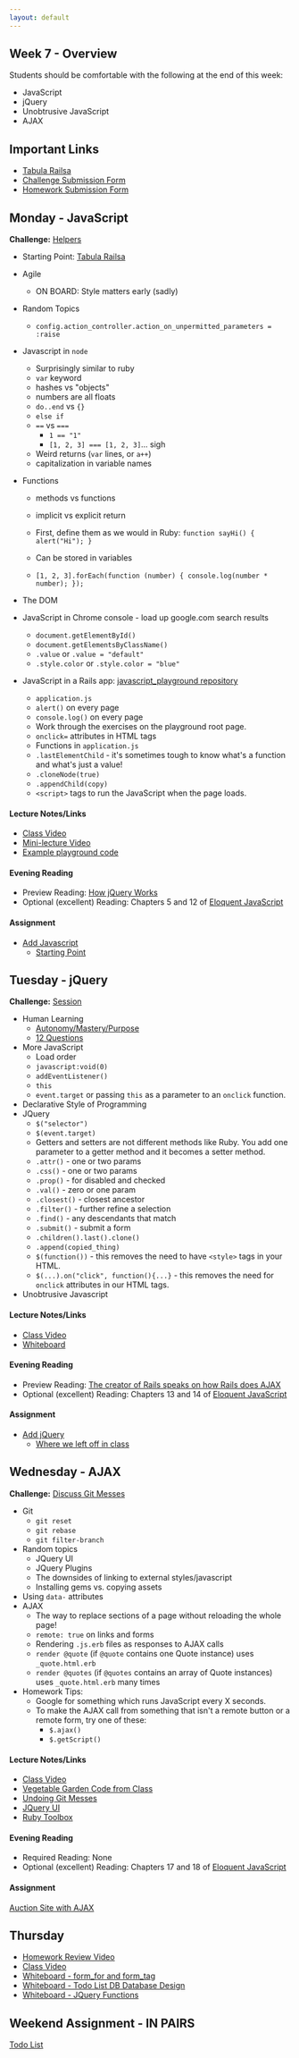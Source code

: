 ```yaml
---
layout: default
---
```


## Week 7 - Overview

Students should be comfortable with the following at the end of this week:

* JavaScript
* jQuery
* Unobtrusive JavaScript
* AJAX


## Important Links

* [Tabula Railsa](https://github.com/tiyd-rails-2015-08/tabula_railsa)
* [Challenge Submission Form](http://goo.gl/forms/JhvP6hX7VN)
* [Homework Submission Form](http://goo.gl/forms/2Gki2xhdO6)


## Monday - JavaScript

**Challenge:** [Helpers](https://github.com/masonfmatthews/rails_assignments/blob/master/challenges/rails_helpers.md)

* Starting Point: [Tabula Railsa](https://github.com/tiyd-rails-2015-08/tabula_railsa)

* Agile
  * ON BOARD: Style matters early (sadly)
* Random Topics
  * `config.action_controller.action_on_unpermitted_parameters = :raise`
* Javascript in `node`
  * Surprisingly similar to ruby
  * `var` keyword
  * hashes vs "objects"
  * numbers are all floats
  * `do..end` vs `{}`
  * `else if`
  * `==` vs `===`
    * `1 == "1"`
    * `[1, 2, 3] === [1, 2, 3]`... sigh
  * Weird returns (`var` lines, or `a++`)
  * capitalization in variable names
* Functions
  * methods vs functions
  * implicit vs explicit return
  * First, define them as we would in Ruby: `function sayHi() { alert("Hi"); }`
  * Can be stored in variables
  * `[1, 2, 3].forEach(function (number) { console.log(number * number); });`

    <!-- function greet(greeting) {
      return function() {
        return greeting + " world!";
      };
    }
    var hello = greet("Hello");
    var goodbye = greet("Goodbye");
    hello(); // Hello world!
    goodbye(); // Goodbye world! -->

* The DOM
* JavaScript in Chrome console - load up google.com search results
  * `document.getElementById()`
  * `document.getElementsByClassName()`
  * `.value` or `.value = "default"`
  * `.style.color` or `.style.color = "blue"`
* JavaScript in a Rails app: [javascript_playground repository](https://github.com/tiyd-rails-2015-08/javascript_playground_starting_point)
  * `application.js`
  * `alert()` on every page
  * `console.log()` on every page
  * Work through the exercises on the playground root page.
  * `onclick=` attributes in HTML tags
  * Functions in `application.js`
  * `.lastElementChild` - it's sometimes tough to know what's a function and what's just a value!
  * `.cloneNode(true)`
  * `.appendChild(copy)`
  * `<script>` tags to run the JavaScript when the page loads.

#### Lecture Notes/Links

* [Class Video](https://youtu.be/ByI5Wtl0YNw)
* [Mini-lecture Video](https://youtu.be/XdBCf74xzxQ)
* [Example playground code](https://github.com/tiyd-rails-2015-08/javascript_playground)

#### Evening Reading

* Preview Reading: [How jQuery Works](http://learn.jquery.com/about-jquery/how-jquery-works/)
* Optional (excellent) Reading: Chapters 5 and 12 of [Eloquent JavaScript](http://eloquentjavascript.net/)

#### Assignment

* [Add Javascript](https://github.com/tiyd-rails-2015-08/add_javascript)
  * [Starting Point](https://github.com/tiyd-rails-2015-08/coursyl)


## Tuesday - jQuery

**Challenge:** [Session](https://github.com/masonfmatthews/rails_assignments/blob/master/challenges/rails_session.md)

* Human Learning
  * [Autonomy/Mastery/Purpose](https://www.youtube.com/watch?v=u6XAPnuFjJc)
  * [12 Questions](w7-3/12questions.pdf)
* More JavaScript
  * Load order
  * `javascript:void(0)`
  * `addEventListener()`
  * `this`
  * `event.target` or passing `this` as a parameter to an `onclick` function.
* Declarative Style of Programming
* JQuery
  * `$("selector")`
  * `$(event.target)`
  * Getters and setters are not different methods like Ruby.  You add one parameter to a getter method and it becomes a setter method.
  * `.attr()` - one or two params
  * `.css()` - one or two params
  * `.prop()` - for disabled and checked
  * `.val()` - zero or one param
  * `.closest()` - closest ancestor
  * `.filter()` - further refine a selection
  * `.find()` - any descendants that match
  * `.submit()` - submit a form
  * `.children().last().clone()`
  * `.append(copied_thing)`
  * `$(function())` - this removes the need to have `<style>` tags in your HTML.
  * `$(...).on("click", function(){...}` - this removes the need for `onclick` attributes in our HTML tags.
* Unobtrusive Javascript

#### Lecture Notes/Links

* [Class Video](https://youtu.be/zqp50dcOj6c)
* [Whiteboard](http://tiyd-rails.s3.amazonaws.com/pictures/uploaded_files/000/000/049/original/git_messes.jpg?1444853318)

#### Evening Reading

* Preview Reading: [The creator of Rails speaks on how Rails does AJAX](https://signalvnoise.com/posts/3697-server-generated-javascript-responses)
* Optional (excellent) Reading: Chapters 13 and 14 of [Eloquent JavaScript](http://eloquentjavascript.net/)

#### Assignment

* [Add jQuery](https://github.com/tiyd-rails-2015-08/add_jquery)
  * [Where we left off in class](https://github.com/tiyd-rails-2015-08/coursyl_with_some_jquery)

## Wednesday - AJAX

**Challenge:** [Discuss Git Messes](https://github.com/masonfmatthews/rails_assignments/blob/master/challenges/discuss_git_messes.md)


* Git
  * `git reset`
  * `git rebase`
  * `git filter-branch`
* Random topics
  * JQuery UI
  * JQuery Plugins
  * The downsides of linking to external styles/javascript
  * Installing gems vs. copying assets
* Using `data-` attributes
* AJAX
  * The way to replace sections of a page without reloading the whole page!
  * `remote: true` on links and forms
  * Rendering `.js.erb` files as responses to AJAX calls
  * `render @quote` (if `@quote` contains one Quote instance) uses `_quote.html.erb`
  * `render @quotes` (if `@quotes` contains an array of Quote instances) uses `_quote.html.erb` many times
* Homework Tips:
  * Google for something which runs JavaScript every X seconds.
  * To make the AJAX call from something that isn't a remote button or a remote form, try one of these:
    * `$.ajax()`
    * `$.getScript()`

#### Lecture Notes/Links

* [Class Video](https://youtu.be/1lWjd2YPkB8)
* [Vegetable Garden Code from Class](https://github.com/tiyd-rails-2015-08/vegetable_garden)
* [Undoing Git Messes](w7-4/git_messes)
* [JQuery UI](http://jqueryui.com/)
* [Ruby Toolbox](https://www.ruby-toolbox.com)

#### Evening Reading

* Required Reading: None
* Optional (excellent) Reading: Chapters 17 and 18 of [Eloquent JavaScript](http://eloquentjavascript.net/)

#### Assignment

[Auction Site with AJAX](https://github.com/tiyd-rails-2015-08/auction_ajax)


## Thursday

* [Homework Review Video](https://youtu.be/rVBGlbLkG9Y)
* [Class Video](https://youtu.be/KzZj9sKC_-4)
* [Whiteboard - form_for and form_tag](http://tiyd-rails.s3.amazonaws.com/pictures/uploaded_files/000/000/061/original/form_tag_vs_for.jpg?1446060756)
* [Whiteboard - Todo List DB Database Design](http://tiyd-rails.s3.amazonaws.com/pictures/uploaded_files/000/000/060/original/todo_list_db_design.jpg?1446060347)
* [Whiteboard - JQuery Functions](http://tiyd-rails.s3.amazonaws.com/pictures/uploaded_files/000/000/063/original/jquery_functions.jpg?1446061467)

## Weekend Assignment - IN PAIRS

[Todo List](https://github.com/tiyd-rails-2015-08/todo_app)
